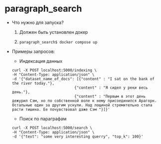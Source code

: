 # paragraph_search

 - Что нужно для запуска?   
    1) Должен быть установлен докер

    2)  ```
        paragraph_search$ docker compose up
        ```

- Примеры запросов:

    - Индексация данных 
    ```
    curl -X POST localhost:5000/indexing \
    -H "Content-Type: application/json" \
    -d '{"dataset_name_of_docs": [{"content" : "I sat on the bank of the river today."},
                                {"content" : "Я сидел у реки весь день."},
                                {"content" : "Первым в этот день дежурил Сэм, но по собственной воле к нему присоединился Арагорн. Остальные один за другим уснули. Над лощиной стремительно стала расти тишина. Ее почувствовал даже Сэм "}]}'
    ```

    - Поиск по параграфам

    ```
    curl -X POST localhost:5000/search \
    -H "Content-Type: application/json" \
    -d '{"text": "some very interesting querry", "top_k": 100}'
    ```
